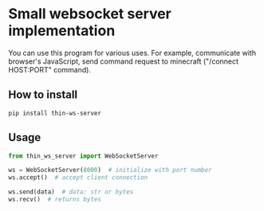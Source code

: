 # Small websocket server implementation
You can use this program for various uses.
For example, communicate with browser's JavaScript, send command request to minecraft ("/connect HOST:PORT" command).

## How to install
```shell
pip install thin-ws-server
```

## Usage
```python
from thin_ws_server import WebSocketServer

ws = WebSocketServer(8000)  # initialize with port number
ws.accept()  # accept client connection

ws.send(data)  # data: str or bytes
ws.recv()  # returns bytes
```
